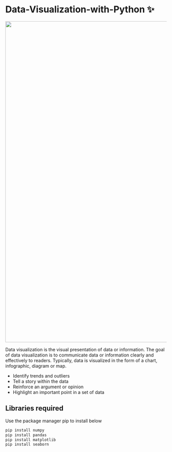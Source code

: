 # Data-Visualization-with-Python ✨

<img src = "https://github.com/kalpesh521/Data-Visualization-with-Python/blob/main/misc/Poster.PNG" width="1000">

 
Data visualization is the visual presentation of data or information. The goal of data visualization is to communicate data or information clearly and effectively to readers. Typically, data is visualized in the form of a chart, infographic, diagram or map.

- Identify trends and outliers
- Tell a story within the data
- Reinforce an argument or opinion
- Highlight an important point in a set of data

## Libraries required
Use the package manager pip to install below

 ```bash
pip install numpy
pip install pandas
pip install matplotlib
pip install seaborn
 
```
